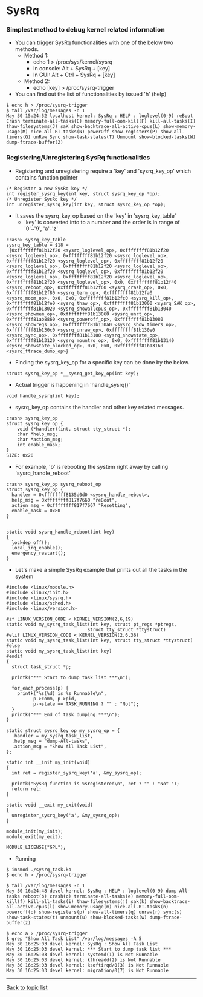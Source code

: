 # SysRq #

### Simplest method to debug kernel related information ###

* You can trigger SysRq functionalities with one of the below two methods.
	* Method 1:
		* echo 1 > /proc/sys/kernel/sysrq
		* In console: Alt + SysRq + [key]
		* In GUI: Alt + Ctrl + SysRq + [key]
	* Method 2:
		* echo [key] > /proc/sysrq-trigger
* You can find out the list of functionalities by issued 'h' (help)

```
$ echo h > /proc/sysrq-trigger 
$ tail /var/log/messages -n 1
May 30 15:24:52 localhost kernel: SysRq : HELP : loglevel(0-9) reBoot Crash terminate-all-tasks(E) memory-full-oom-kill(F) kill-all-tasks(I) thaw-filesystems(J) saK show-backtrace-all-active-cpus(L) show-memory-usage(M) nice-all-RT-tasks(N) powerOff show-registers(P) show-all-timers(Q) unRaw Sync show-task-states(T) Unmount show-blocked-tasks(W) dump-ftrace-buffer(Z) 
```

### Registering/Unregistering SysRq functionalities ###

* Registering and unregistering require a 'key' and 'sysrq_key_op' which contains function pointer

```
/* Register a new SysRq key */
int register_sysrq_key(int key, struct sysrq_key_op *op);
/* Unregister SysRq key */
int unregister_sysrq_key(int key, struct sysrq_key_op *op);
```

* It saves the sysrq_key_op based on the 'key' in 'sysrq_key_table'
	* 'key' is converted into to a number and the order is in range of '0'~'9', 'a'-'z'

```
crash> sysrq_key_table
sysrq_key_table = $18 = 
 {0xffffffff81b12f20 <sysrq_loglevel_op>, 0xffffffff81b12f20 <sysrq_loglevel_op>, 0xffffffff81b12f20 <sysrq_loglevel_op>, 0xffffffff81b12f20 <sysrq_loglevel_op>, 0xffffffff81b12f20 <sysrq_loglevel_op>, 0xffffffff81b12f20 <sysrq_loglevel_op>, 0xffffffff81b12f20 <sysrq_loglevel_op>, 0xffffffff81b12f20 <sysrq_loglevel_op>, 0xffffffff81b12f20 <sysrq_loglevel_op>, 0xffffffff81b12f20 <sysrq_loglevel_op>, 0x0, 0xffffffff81b12f40 <sysrq_reboot_op>, 0xffffffff81b12f60 <sysrq_crash_op>, 0x0, 0xffffffff81b12f80 <sysrq_term_op>, 0xffffffff81b12fa0 <sysrq_moom_op>, 0x0, 0x0, 0xffffffff81b12fc0 <sysrq_kill_op>, 0xffffffff81b12fe0 <sysrq_thaw_op>, 0xffffffff81b13000 <sysrq_SAK_op>, 0xffffffff81b13020 <sysrq_showallcpus_op>, 0xffffffff81b13040 <sysrq_showmem_op>, 0xffffffff81b13060 <sysrq_unrt_op>, 0xffffffff81ab8860 <sysrq_poweroff_op>, 0xffffffff81b13080 <sysrq_showregs_op>, 0xffffffff81b130a0 <sysrq_show_timers_op>, 0xffffffff81b130c0 <sysrq_unraw_op>, 0xffffffff81b130e0 <sysrq_sync_op>, 0xffffffff81b13100 <sysrq_showstate_op>, 0xffffffff81b13120 <sysrq_mountro_op>, 0x0, 0xffffffff81b13140 <sysrq_showstate_blocked_op>, 0x0, 0x0, 0xffffffff81b13160 <sysrq_ftrace_dump_op>}
```

* Finding the sysrq_key_op for a specific key can be done by the below.

```
struct sysrq_key_op *__sysrq_get_key_op(int key);
```

* Actual trigger is happening in 'handle_sysrq()'

```
void handle_sysrq(int key);
```

* sysrq_key_op contains the handler and other key related messages.

```
crash> sysrq_key_op
struct sysrq_key_op {
    void (*handler)(int, struct tty_struct *);
    char *help_msg;
    char *action_msg;
    int enable_mask;
}
SIZE: 0x20
```

* For example, 'b' is rebooting the system right away by calling 'sysrq_handle_reboot'

```
crash> sysrq_key_op sysrq_reboot_op
struct sysrq_key_op {
  handler = 0xffffffff8135d0d0 <sysrq_handle_reboot>, 
  help_msg = 0xffffffff817f7660 "reBoot", 
  action_msg = 0xffffffff817f7667 "Resetting", 
  enable_mask = 0x80
}


static void sysrq_handle_reboot(int key)
{
  lockdep_off();
  local_irq_enable();
  emergency_restart();
}
```

* Let's make a simple SysRq example that prints out all the tasks in the system

```
#include <linux/module.h>
#include <linux/init.h>
#include <linux/sysrq.h>
#include <linux/sched.h>
#include <linux/version.h>

#if LINUX_VERSION_CODE < KERNEL_VERSION(2,6,19)
static void my_sysrq_task_list(int key, struct pt_regs *ptregs,
                              struct tty_struct *ttystruct)
#elif LINUX_VERSION_CODE < KERNEL_VERSION(2,6,36)
static void my_sysrq_task_list(int key, struct tty_struct *ttystruct)
#else
static void my_sysrq_task_list(int key)
#endif
{
  struct task_struct *p;

  printk("*** Start to dump task list ***\n");

  for_each_process(p) {
    printk("%s(%d) is %s Runnable\n",
          p->comm, p->pid,
          p->state == TASK_RUNNING ? "" : "Not");
  }
  printk("*** End of task dumping ***\n");
}

static struct sysrq_key_op my_sysrq_op = {
  .handler = my_sysrq_task_list,
  .help_msg = "dump-All-tasks",
  .action_msg = "Show All Task List",
};

static int __init my_init(void)
{
  int ret = register_sysrq_key('a', &my_sysrq_op);

  printk("SysRq function is %sregistered\n", ret ? "" : "Not ");
  return ret;
}

static void __exit my_exit(void)
{
  unregister_sysrq_key('a', &my_sysrq_op);
}

module_init(my_init);
module_exit(my_exit);

MODULE_LICENSE("GPL");
```

* Running

```
$ insmod ./sysrq_task.ko
$ echo h > /proc/sysrq-trigger 

$ tail /var/log/messages -n 1
May 30 16:24:48 devel kernel: SysRq : HELP : loglevel(0-9) dump-All-tasks reboot(b) crash(c) terminate-all-tasks(e) memory-full-oom-kill(f) kill-all-tasks(i) thaw-filesystems(j) sak(k) show-backtrace-all-active-cpus(l) show-memory-usage(m) nice-all-RT-tasks(n) poweroff(o) show-registers(p) show-all-timers(q) unraw(r) sync(s) show-task-states(t) unmount(u) show-blocked-tasks(w) dump-ftrace-buffer(z) 

$ echo a > /proc/sysrq-trigger 
$ grep "Show All Task List" /var/log/messages -A 5
May 30 16:25:03 devel kernel: SysRq : Show All Task List
May 30 16:25:03 devel kernel: *** Start to dump task list ***
May 30 16:25:03 devel kernel: systemd(1) is Not Runnable
May 30 16:25:03 devel kernel: kthreadd(2) is Not Runnable
May 30 16:25:03 devel kernel: ksoftirqd/0(3) is Not Runnable
May 30 16:25:03 devel kernel: migration/0(7) is Not Runnable
```



---
[Back to topic list](https://sungju.github.io/kernel/internals/index)
